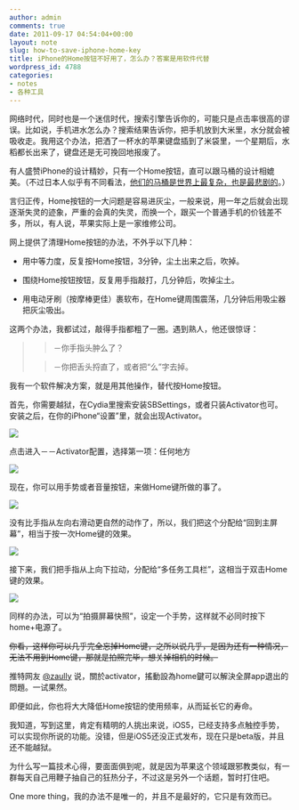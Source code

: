 ```yaml
---
author: admin
comments: true
date: 2011-09-17 04:54:04+00:00
layout: note
slug: how-to-save-iphone-home-key
title: iPhone的Home按钮不好用了，怎么办？答案是用软件代替
wordpress_id: 4788
categories:
- notes
- 各种工具
---
```


网络时代，同时也是一个迷信时代，搜索引擎告诉你的，可能只是点击率很高的谬误。比如说，手机进水怎么办？搜索结果告诉你，把手机放到大米里，水分就会被吸收走。我用这个办法，把洒了一杯水的苹果键盘插到了米袋里，一个星期后，水稻都长出来了，键盘还是无可挽回地报废了。





有人盛赞iPhone的设计精妙，只有一个Home按钮，直可以跟马桶的设计相媲美。（不过日本人似乎有不同看法，[他们的马桶是世界上最复杂，也是最悲剧的](http://home.cs.soufun.com/bbs/changshazxlt~1~44/50029499_50029499.htm)。）





言归正传，Home按钮的一大问题是容易进灰尘，一般来说，用一年之后就会出现逐渐失灵的迹象，严重的会真的失灵，而换一个，跟买一个普通手机的价钱差不多，所以，有人说，苹果实际上是一家维修公司。





网上提供了清理Home按钮的办法，不外乎以下几种：







  * 用中等力度，反复按Home按钮，3分钟，尘土出来之后，吹掉。


  * 围绕Home按钮按钮，反复用手指敲打，几分钟后，吹掉尘土。


  * 用电动牙刷（按摩棒更佳）裹软布，在Home键周围震荡，几分钟后用吸尘器把灰尘吸出。





这两个办法，我都试过，敲得手指都粗了一圈。遇到熟人，他还很惊讶：





<blockquote>
  
> 
> －你手指头肿么了？
> 
> 
  
  
> 
> －你把舌头捋直了，或者把“么”字去掉。
> 
> 
</blockquote>





我有一个软件解决方案，就是用其他操作，替代按Home按钮。





首先，你需要越狱，在Cydia里搜索安装SBSettings，或者只装Activator也可。安装之后，在你的iPhone“设置”里，就会出现Activator。





![](http://media.tumblr.com/tumblr_lrnh3jUTUt1qz6vj8.jpg)





点击进入－－Activator配置，选择第一项：任何地方





![](http://media.tumblr.com/tumblr_lrnh3upOkP1qz6vj8.jpg)





现在，你可以用手势或者音量按钮，来做Home键所做的事了。





![](http://media.tumblr.com/tumblr_lrnh4eLJz11qz6vj8.jpg)





没有比手指从左向右滑动更自然的动作了，所以，我们把这个分配给“回到主屏幕”，相当于按一次Home键的效果。





![](http://media.tumblr.com/tumblr_lrnh4sixOR1qz6vj8.jpg)





接下来，我们把手指从上向下拉动，分配给“多任务工具栏”，这相当于双击Home键的效果。





![](http://media.tumblr.com/tumblr_lrnh6hxjsF1qz6vj8.jpg)





同样的办法，可以为“拍摄屏幕快照”，设定一个手势，这样就不必同时按下home+电源了。





<del>你看，这样你可以几乎完全忘掉Home键，之所以说几乎，是因为还有一种情况，无法不用到Home键，那就是拍照完毕，想关掉相机的时候。</del>





推特网友 [@zaully](http://twitter.com/#!/zaully) 说，關於activator，搖動設為home鍵可以解決全屏app退出的問題。一试果然。





即便如此，你也将大大降低Home按钮的使用频率，从而延长它的寿命。





我知道，写到这里，肯定有精明的人挑出来说，iOS5，已经支持多点触控手势，可以实现你所说的功能。没错，但是iOS5还没正式发布，现在只是beta版，并且还不能越狱。





为什么写一篇技术心得，要面面俱到呢，就是因为苹果这个领域跟邪教类似，有一群每天自己用鞭子抽自己的狂热分子，不过这是另外一个话题，暂时打住吧。





One more thing，我的办法不是唯一的，并且不是最好的，它只是有效而已。



